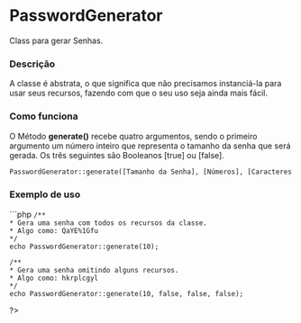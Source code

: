 # PasswordGenerator
Class para gerar Senhas.

<h3>Descrição</h3>
<p>
	A classe é abstrata, o que significa que não precisamos instanciá-la para usar seus recursos, fazendo com que o seu uso seja ainda mais fácil.
</p>

<h3>Como funciona</h3>
<p>
	O Método <b>generate()</b>  recebe quatro argumentos, sendo o primeiro argumento um número inteiro que representa o tamanho da senha que será gerada. Os três seguintes são Booleanos [true] ou [false].
</p>

```txt
PasswordGenerator::generate([Tamanho da Senha], [Números], [Caracteres Especiais ], [Letras Maiúsculas]);
```
<h3>Exemplo de uso</h3>
```php
<?php 
	require_once("class/PasswordGenerator.class.php");

	/**
    * Gera uma senha com todos os recursos da classe.
    * Algo como: QaYE%1Gfu 
    */
	echo PasswordGenerator::generate(10);

	/**
    * Gera uma senha omitindo alguns recursos.
    * Algo como: hkrplcgyl 
    */
	echo PasswordGenerator::generate(10, false, false, false);
   
?>
```

